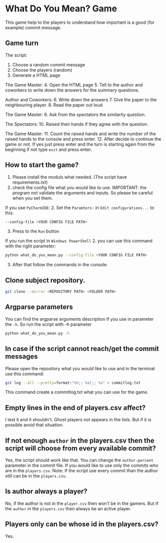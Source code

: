 # What Do You Mean? Game
This game help to the players to understand how important is a good (for example) commit message. 

## Game turn 
The script:
1. Choose a random commit message
2. Choose the players (random) 
3. Generate a HTML page

The Game Master: 
4. Open the HTML page
5. Tell to the author and coworkers to write down the answers for the summary questions. 

Author and Coworkers:
6. Write down the answers
7. Give the paper to the neighbouring player. 
8. Read the paper out loud

The Game Master: 
9. Ask from the spectators the similarity question. 

The Spectators:
10. Raised their hands if they agree with the question.

The Game Master: 
11. Count the raised hands and write the number of the raised hands to the console and press enter.
12. After decide to continue the game or not. If yes just press enter and the turn is starting again from the beginning if not type `exit` and press enter.

## How to start the game? 
1. Please install the moduls what needed. (The script have requirements.txt)
2. check the config file what you would like to use. 
IMPORTANT: the program not validate the arguments and inputs. So please be careful when you set them.

If you use `PyCharmIDE`:
2. Set the `Paramters:` in `Edit configurations...` to this: 
```bash
--config-file <YOUR CONFIG FILE PATH> 
```
3. Press to the `Run` button

If you run the script in `Windows PowerShell` 
2. you can use this command with the right parameter:
```bash
python what_do_you_mean.py --config-file <YOUR CONFIG FILE PATH>
```

3. After that follow the commands in the console.

## Clone subject repository.

```bash
git clone --mirror <REPOSITORY PATH> <FOLDER PATH>
```

## Argparse parameters
You can find the argparse arguments description If you use in parameter the `-h`.
So run the script with -h parameter
```bash
python what_do_you_mean.py -h 
```

## In case if the script cannot reach/get the commit messages
Please open the repository what you would like to use and in the terminal use this command:
```bash
git log --all --pretty=format:"%h;; %al;; %s" > commitlog.txt  
```
This command create a commitlog.txt what you can use for the game. 


## Empty lines in the end of players.csv affect? 
I test it and it shouldn't. Ghost players not appears in the lists. But if it is possible avoid that situation. 

## If not enough `author` in the players.csv then the script will choose from every available commit? 
Yes, the script should work like that. You can change the `author-percent` parameter in the commit file. If you would like to use only the commits who are in the `players.csv`. 
Note: If the script use every commit than the author still can be in the `players.csv`.

## Is author always a player? 
No, if the author is not in the `player.csv` then won't be in the gamers. But if the `author` in the `players.csv` then always be an active player.

## Players only can be whose id in the players.csv?
Yes. 




